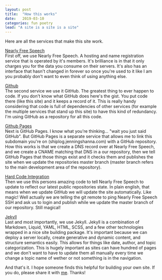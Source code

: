 ```yaml
---
layout: post
title:  "How this works"
date:   2019-03-10
categories: fun poetry
lead: "A site is a site is a site"
---
```


Here are all the services that make this site work.

[Nearly Free Speech](https://nearlyfreespeech.com)<br />
First off, we use Nearly Free Speech. A hosting and name registration service that is operated by it's members. It's brilliance is in that it only charges you for the data you consume on their servers. It's also has an interface that hasn't changed in forever so once you're used to it like I am you probably don't want to even think of using anything else.

[Github](https://github.com/jenningshanna/shiplog)<br />
The second service we use it GitHub. The greatest thing to ever happen to code. If you don't know what GitHub does here's the gist. You put code there (like this site) and it keeps a record of it. This is really handy considering that code is full of dependencies of other services (for example the multiple services that stand up this site) to have this kind of redundancy. I'm using GitHub as a repository for all this code.


[Github Pages](https://pages.github.com/)<br />
Next is GitHub Pages. I know what you're thinking... "wait you just said GitHub". But GitHub Pages is a separate service that allows me to link this subdomain you're on (shiplog.jenningshanna.com) with a GitHub repository. How this works is that we create a DNS record over at Nearly Free Speech, and we create a CNAME matching that DNS in a our repository, then we tell GitHub Pages that those things exist and it checks them and publishes the site when we update the repositories master branch (master branch refers to the main development area of the repository).

[Hard Code Integration](http://blog.justsophie.com/automatic-website-deployment-with-git-hooks/)<br />Then we use this persons amazing code to tell Nearly Free Speech to update to reflect our latest public repositories state. In plain english, that means when we update GitHub we will update the site automatically. Like magic! Well actually we are telling the git remote to ping Nearly Free Speech SSH and ask us to login and publish while we update the master branch of our repository. Still magical!

[Jekyll](https://jekyllrb.com/)<br />Last and most importantly, we use Jekyll. Jekyll is a combination of Markdown, Liquid, YAML, HTML, SCSS, and a few other technologies wrapped in a nice site building package. It's important because we can deploy a server locally, create generative and dynamic content, and structure semantics easily. This allows for things like date, author, and topic categorization. This is hugely important as sites can have hundred of pages and we don't want to have to update them all manually every time we change a topic name of wether or not something is in the navigation.

And that's it. I hope someone finds this helpful for building your own site. If you do, please share it with [me](https://twitter.com/jenningshanna). Thanks!
